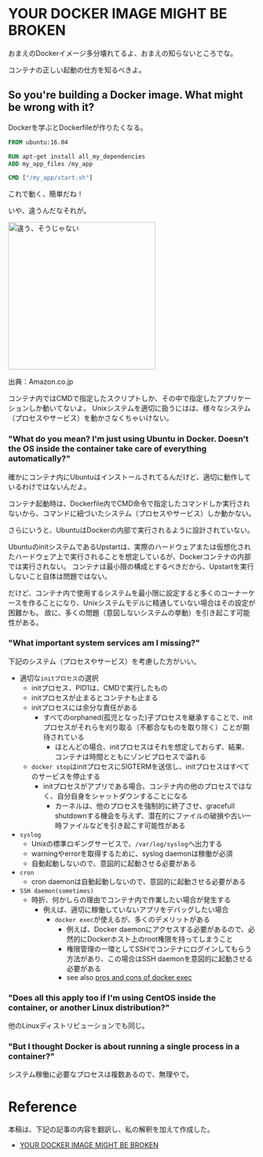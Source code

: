 # YOUR DOCKER IMAGE MIGHT BE BROKEN
おまえのDockerイメージ多分壊れてるよ、おまえの知らないところでな。

コンテナの正しい起動の仕方を知るべきよ。

## So you're building a Docker image. What might be wrong with it?
Dockerを学ぶとDockerfileが作りたくなる。

```dockerfile
FROM ubuntu:16.04

RUN apt-get install all_my_dependencies
ADD my_app_files /my_app

CMD ["/my_app/start.sh"]
```

これで動く、簡単だね！

いや、違うんだなそれが。

<img src="https://m.media-amazon.com/images/I/91uO6fqahML._AC_SL1500_.jpg" alt="違う、そうじゃない" width="300"/>

出典：Amazon.co.jp

コンテナ内ではCMDで指定したスクリプトしか、その中で指定したアプリケーションしか動いてないよ。
Unixシステムを適切に扱うにはは、様々なシステム（プロセスやサービス）を動かさなくちゃいけない。

### "What do you mean? I'm just using Ubuntu in Docker. Doesn't the OS inside the container take care of everything automatically?"
確かにコンテナ内にUbuntuはインストールされてるんだけど、適切に動作しているわけではないんだよ。

コンテナ起動時は、Dockerfile内でCMD命令で指定したコマンドしか実行されないから、コマンドに紐づいたシステム（プロセスやサービス）しか動かない。

さらにいうと、UbuntuはDockerの内部で実行されるように設計されていない。

UbuntuのinitシステムであるUpstartは、実際のハードウェアまたは仮想化されたハードウェア上で実行されることを想定しているが、Dockerコンテナの内部では実行されない。
コンテナは最小限の構成とするべきだから、Upstartを実行しないこと自体は問題ではない。

だけど、コンテナ内で使用するシステムを最小限に設定すると多くのコーナーケースを作ることになり、Unixシステムモデルに精通していない場合はその設定が困難かも。
故に、多くの問題（意図しないシステムの挙動）を引き起こす可能性がある。

### "What important system services am I missing?"
下記のシステム（プロセスやサービス）を考慮した方がいい。
- 適切な`initプロセス`の選択
    - initプロセス、PID1は、CMDで実行したもの
    - initプロセスが止まるとコンテナも止まる
    - initプロセスには余分な責任がある
        - すべてのorphaned(孤児となった)子プロセスを継承することで、initプロセスがそれらを刈り取る（不都合なものを取り除く）ことが期待されている
            - ほとんどの場合、initプロセスはそれを想定しておらず、結果、コンテナは時間とともにゾンビプロセスで溢れる
    - `docker stop`はinitプロセスにSIGTERMを送信し、initプロセスはすべてのサービスを停止する
        - initプロセスがアプリである場合、コンテナ内の他のプロセスではなく、自分自身をシャットダウンすることになる
            - カーネルは、他のプロセスを強制的に終了させ、gracefull shutdownする機会を与えず、潜在的にファイルの破損や古い一時ファイルなどを引き起こす可能性がある
- `syslog`
    - Unixの標準ロギングサービスで、`/var/log/syslog`へ出力する
    - warningやerrorを取得するために、syslog daemonは稼働が必須
    - 自動起動しないので、意図的に起動させる必要がある
- `cron`
    - cron daemonは自動起動しないので、意図的に起動させる必要がある
- `SSH daemon(sometimes)`
    - 時折、何かしらの理由でコンテナ内で作業したい場合が発生する
        - 例えば、適切に稼働していないアプリをデバッグしたい場合
            - `docker exec`が使えるが、多くのデメリットがある
                - 例えば、Docker daemonにアクセスする必要があるので、必然的にDockerホスト上のroot権限を持ってしまうこと
                - 権限管理の一環としてSSHでコンテナにログインしてもらう方法があり、この場合はSSH daemonを意図的に起動させる必要がある
                - see also [pros and cons of docker exec](https://github.com/phusion/baseimage-docker#login-to-the-container-or-running-a-command-inside-it-via-docker-exec)
### "Does all this apply too if I'm using CentOS inside the container, or another Linux distribution?"
他のLinuxディストリビューションでも同じ。

### "But I thought Docker is about running a single process in a container?"
システム稼働に必要なプロセスは複数あるので、無理やで。

# Reference
本稿は、下記の記事の内容を翻訳し、私の解釈を加えて作成した。
- [YOUR DOCKER IMAGE MIGHT BE BROKEN](https://phusion.github.io/baseimage-docker/)
